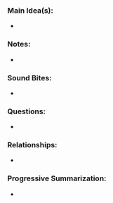 
### Main Idea(s):

- 


### Notes:

-

### Sound Bites:

-

### Questions:

- 

### Relationships:

- 


### Progressive Summarization:

- 